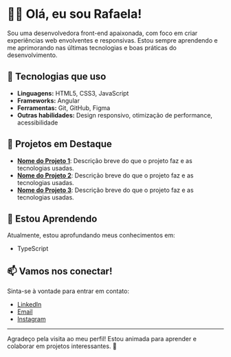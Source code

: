 # 👩‍💻 Olá, eu sou Rafaela!

Sou uma desenvolvedora front-end apaixonada, com foco em criar experiências web envolventes e responsivas. Estou sempre aprendendo e me aprimorando nas últimas tecnologias e boas práticas do desenvolvimento.

## 🚀 Tecnologias que uso

- **Linguagens:** HTML5, CSS3, JavaScript
- **Frameworks:** Angular
- **Ferramentas:** Git, GitHub, Figma
- **Outras habilidades:** Design responsivo, otimização de performance, acessibilidade

## 💼 Projetos em Destaque

- [**Nome do Projeto 1**](link-do-projeto-1): Descrição breve do que o projeto faz e as tecnologias usadas.
- [**Nome do Projeto 2**](link-do-projeto-2): Descrição breve do que o projeto faz e as tecnologias usadas.
- [**Nome do Projeto 3**](link-do-projeto-3): Descrição breve do que o projeto faz e as tecnologias usadas.

## 🌱 Estou Aprendendo

Atualmente, estou aprofundando meus conhecimentos em:
- TypeScript
  

## 📫 Vamos nos conectar!

Sinta-se à vontade para entrar em contato:

- [LinkedIn](https://www.linkedin.com/in/rafaela-h-ba3a9b12a/)
- [Email](hidalgorafaela@hotmail.com)
- [Instagram](@4b3nz4)

---

Agradeço pela visita ao meu perfil! Estou animada para aprender e colaborar em projetos interessantes. 🚀
